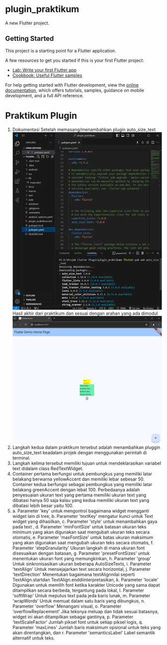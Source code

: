 # plugin_praktikum

A new Flutter project.

## Getting Started

This project is a starting point for a Flutter application.

A few resources to get you started if this is your first Flutter project:

- [Lab: Write your first Flutter app](https://docs.flutter.dev/get-started/codelab)
- [Cookbook: Useful Flutter samples](https://docs.flutter.dev/cookbook)

For help getting started with Flutter development, view the
[online documentation](https://docs.flutter.dev/), which offers tutorials,
samples, guidance on mobile development, and a full API reference.

# Praktikum Plugin
1. Dokumentasi
Setelah memasang/menambahkan plugin auto_size_text ![alt text](1.png)
Hasil akhir dari praktikum dan sesuai dengan arahan yang ada dimodul ![alt text](2.png)
2. Langkah kedua dalam praktikum tersebut adalah menambahkan pluggin auto_size_text keadalam projek dengan menggunakan perintah di terminal.
3. Langkah kelima tersebut memiliki tujuan untuk mendeklarasikan variabel text didalam class RedTextWidget.
4. Container pertama berfungsi untuk pembungkus yang memiliki latar belakang berwarna yellowAccent dan memiliki lebar sebesar 50.
Container kedua berfungsi sebagai pembungkus yang memiliki latar belakang greenAccent dengan lebat 100.
Perbedaanya adalah penyesuaian ukuran text yang pertama memiliki ukuran text yang dibatasi hanya 50 saja kalau yang kedua memiliki ukuran text yang dibatasi lebih besar yaitu 100.
5. a. Parameter 'key' untuk mengontrol bagaimana widget mengganti widget lain di tree,
b. Parameter 'textKey' mengatur kunci untuk Text widget yang dihasilkan,
c. Parameter 'style' untuk menambahkan gaya pada text ,
d. Parameter 'minFontSize' untuk batasan ukuran teks minimum yang akan digunakan saat mengubah ukuran teks secara otomatis,
e. Parameter 'maxFontSize' untuk batas ukuran maksimum yang akan digunakan saat mengubah ukuran teks secara otomatis,
f. Parameter 'stepGranularity' Ukuran langkah di mana ukuran font disesuaikan dengan batasan,
g. Parameter 'presetFontSizes' untuk menentukan ukuran font yang memungkinkan,
h. Parameter 'group' Untuk sinkronisasikan ukuran beberapa AutoSizeTexts,
i. Parameter 'textAlign' Untuk mensejajarkan text secara horizontal,
j. Parameter 'textDirection' Menentukan bagaimana textAlignnilai seperti TextAlign.startdan TextAlign.enddiinterpretasikan,
k. Parameter 'locale' Digunakan untuk memilih font ketika karakter Unicode yang sama dapat ditampilkan secara berbeda, tergantung pada lokal,
l. Parameter 'softWrap'	Untuk meputus text pada jeda baris lunak,
m. Parameter 'wrapWords' Untuk memuat dalam satu baris yang dibungkus,
n. Parameter 'overflow' Menangani visual,
o. Parameter 'overflowReplacement'	Jika teksnya meluap dan tidak sesuai batasnya, widget ini akan ditampilkan sebagai gantinya,
p. Parameter 'textScaleFactor' Jumlah piksel font untuk setiap piksel logis,
q. Parameter 'maxLines'	Jumlah baris maksimum opsional untuk teks yang akan direntangkan, dan
r. Parameter 'semanticsLabel' Label semantik alternatif untuk teks.